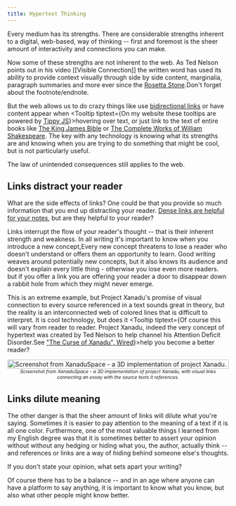 ```yaml
---
title: Hypertext Thinking
---
```


Every medium has its strengths. There are considerable strengths inherent to a digital, web-based, way of thinking -- first and foremost is the sheer amount of interactivity and connections you can make.

Now some of these strengths are not inherent to the web. As <Tooltip tiptext="The inventor of the term 'hyperlink'">Ted Nelson</Tooltip> points out in his video [[Visible Connection]] the written word has used its ability to provide context visually through side by side content, marginalia, paragraph summaries and more ever since the [Rosetta Stone](https://en.wikipedia.org/wiki/Rosetta_Stone).<Footnote count={1}>Don't forget about the footnote/endnote.</Footnote>

But the web allows us to do crazy things like use [bidirectional links](https://maggieappleton.com/bidirectionals) or have content appear when <Tooltip tiptext={<span>On my website these tooltips are powered by <a href="/notes/tippy">Tippy JS</a></span>}>hovering over text</Tooltip>, or just link to the text of entire books like [The King James Bible](http://www.gutenberg.org/cache/epub/10/pg10.txt) or [The Complete Works of William Shakespeare](https://ocw.mit.edu/ans7870/6/6.006/s08/lecturenotes/files/t8.shakespeare.txt). The key with any technology is knowing what its strengths are and knowing when you are trying to do something that might be cool, but is not particularly useful. 

The law of unintended consequences still applies to the web.

## Links distract your reader

What are the side effects of links? One could be that you provide so much information that you end up distracting your reader. [Dense links are helpful for your notes](https://notes.andymatuschak.org/z2HUE4ABbQjUNjrNemvkTCsLa1LPDRuwh1tXC), but are they helpful to your reader?

Links interrupt the flow of your reader's thought -- that is their inherent strength and weakness. In all writing it's important to know when you introduce a new concept,<Footnote count={2}>Every new concept threatens to lose a reader who doesn't understand or offers them an opportunity to learn. Good writing weaves around potentially new concepts, but it also knows its audience and doesn't explain every little thing - otherwise you lose even more readers.</Footnote> but if you offer a link you are offering your reader a door to disappear down a rabbit hole from which they might never emerge. 

This is an extreme example, but <Tooltip tiptext="Project Xanadu: The culmination of Ted Nelson's vision for what the World Wide Web should have been - featuring bidirectional links, transclusion, and more.">Project Xanadu</Tooltip>'s promise of visual connection to every source referenced in a text sounds great in theory, but the reality is an interconnected web of colored lines that is difficult to interpret. It is cool technology, but does it <Tooltip tiptext={<span>Of course this will vary from reader to reader. Project Xanadu, indeed the very concept of hypertext was created by Ted Nelson to help channel his Attention Deficit Disorder.<Footnote count={3}>See <a href="https://www.wired.com/1995/06/xanadu/">"The Curse of Xanadu", Wired</a></Footnote></span>}>help you become a better reader?</Tooltip> 

<figure style="display: flex; flex-direction: column; margin:0;">
<img style="width: 100%" src="http://xanadu.com/9a%20XUSP.png" alt="Screenshot from XanaduSpace - a 3D implementation of project Xanadu."/>
<figcaption style="font-size: 75%; text-align: center; font-style: italic; max-width: 500px; margin: auto;">Screenshot from XanaduSpace - a 3D implementation of project Xanadu, with visual links connecting an essay with the source texts it references.</figcaption>
</figure>

## Links dilute meaning

The other danger is that the sheer amount of links will dilute what you're saying. Sometimes it is easier to pay attention to the meaning of a text if it is all one color. Furthermore, one of the most valuable things I learned from my English degree was that it is sometimes better to assert your opinion without without any hedging or hiding what you, the author, actually think -- and references or links are a way of hiding behind someone else's thoughts.

<Callout>If you don't state your opinion, what sets apart your writing?</Callout>

Of course there has to be a balance -- and in an age where anyone can have a platform to say anything, it is important to know what you know, but also what other people might know better. 


